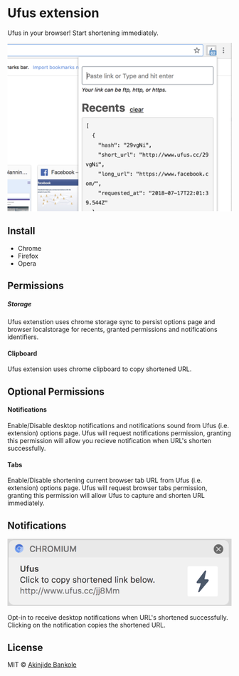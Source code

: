 # Ufus extension

Ufus in your browser! Start shortening immediately.

![](media/screenshot.png)


## Install

- Chrome
- Firefox
- Opera


## Permissions

##### Storage

Ufus extenstion uses chrome storage sync to persist options page and browser localstorage for recents, granted permissions and notifications identifiers.

#### Clipboard

Ufus extension uses chrome clipboard to copy shortened URL.


## Optional Permissions

#### Notifications

Enable/Disable desktop notifications and notifications sound from Ufus (i.e. extension) options page. Ufus will request notifications permission, granting this permission will allow you recieve notification when URL's shorten successfully.

#### Tabs

Enable/Disable shortening current browser tab URL from Ufus (i.e. extension) options page. Ufus will request browser tabs permission, granting this permission will allow Ufus to capture and shorten URL immediately.


## Notifications

![](media/screenshot-notification.png)

Opt-in to receive desktop notifications when URL's shortened successfully. Clicking on the notification copies the shortened URL.


## License

MIT © [Akinjide Bankole](htttps://www.akinjide.me)
